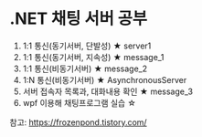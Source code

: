 # .NET 채팅 서버 공부

1. 1:1 통신(동기서버, 단발성) ★ server1
2. 1:1 통신(동기서버, 지속성) ★ message_1
3. 1:1 통신(비동기서버) ★ message_2
4. 1:N 통신(비동기서버) ★ AsynchronousServer
5. 서버 접속자 목록과, 대화내용 확인 ★ message_3
6. wpf 이용해 채팅프로그램 실습 ☆


참고: https://frozenpond.tistory.com/
